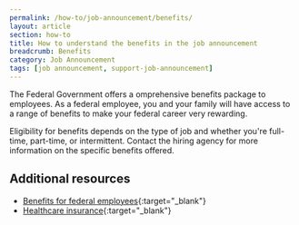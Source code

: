 ```yaml
---
permalink: /how-to/job-announcement/benefits/
layout: article
section: how-to
title: How to understand the benefits in the job announcement
breadcrumb: Benefits
category: Job Announcement
tags: [job announcement, support-job-announcement]
---
```


The Federal Government offers a omprehensive benefits package to employees. As a federal employee, you and your family will have access to a range of benefits to make your federal career very rewarding.

Eligibility for benefits depends on the type of job and whether you're full-time, part-time, or intermittent. Contact the hiring agency for more information on the specific benefits offered.


## Additional resources

* [Benefits for federal employees](https://www.usa.gov/benefits-for-federal-employees "usa.gov"){:target="_blank"}
* [Healthcare insurance](https://www.opm.gov/healthcare-insurance/ "opm.gov"){:target="_blank"}
